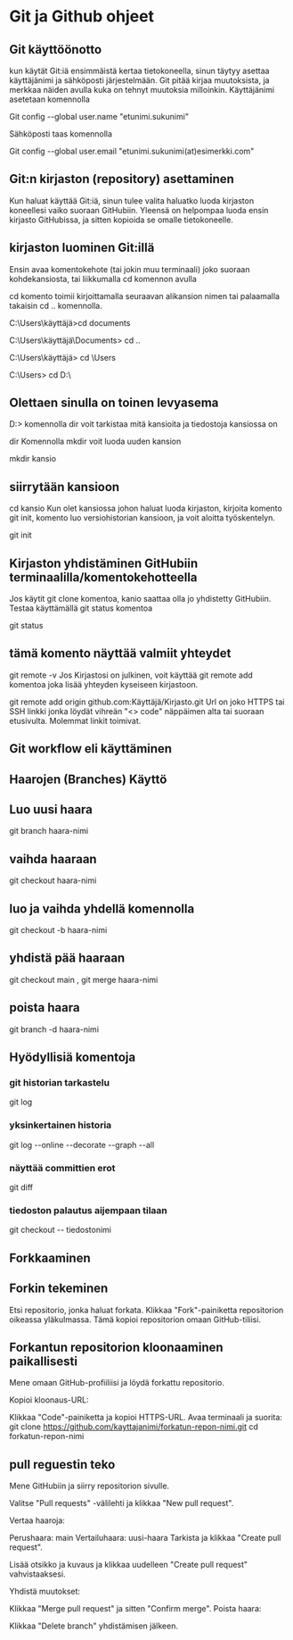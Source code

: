 # Git ja Github ohjeet

## Git käyttöönotto

kun käytät Git:iä ensimmäistä kertaa tietokoneella, sinun täytyy asettaa käyttäjänimi ja sähköposti järjestelmään.
Git pitää kirjaa muutoksista, ja merkkaa näiden avulla kuka on tehnyt muutoksia milloinkin.
Käyttäjänimi asetetaan komennolla

Git config --global user.name "etunimi.sukunimi"

Sähköposti taas komennolla

Git config --global user.email "etunimi.sukunimi(at)esimerkki.com"

## Git:n kirjaston (repository) asettaminen

Kun haluat käyttää Git:iä, sinun tulee valita haluatko luoda kirjaston koneellesi vaiko suoraan GitHubiin.
Yleensä on helpompaa luoda ensin kirjasto GitHubissa, ja sitten kopioida se omalle tietokoneelle.

## kirjaston luominen Git:illä

Ensin avaa komentokehote (tai jokin muu terminaali) joko suoraan kohdekansiosta, tai liikkumalla cd komennon avulla

cd komento toimii kirjoittamalla seuraavan alikansion nimen tai palaamalla takaisin cd .. komennolla.

C:\Users\käyttäjä>cd documents

C:\Users\käyttäjä\Documents> cd ..

C:\Users\käyttäjä> cd \Users

C:\Users> cd D:\

## Olettaen sinulla on toinen levyasema

D:\>
komennolla dir voit tarkistaa mitä kansioita ja tiedostoja kansiossa on

dir
Komennolla mkdir voit luoda uuden kansion

mkdir kansio

## siirrytään kansioon

cd kansio
Kun olet kansiossa johon haluat luoda kirjaston, kirjoita komento git init, komento luo versiohistorian kansioon, ja voit aloitta työskentelyn.

git init

## Kirjaston yhdistäminen GitHubiin terminaalilla/komentokehotteella

Jos käytit git clone komentoa, kanio saattaa olla jo yhdistetty GitHubiin. Testaa käyttämällä git status komentoa

git status

## tämä komento näyttää valmiit yhteydet

git remote -v
Jos Kirjastosi on julkinen, voit käyttää git remote add komentoa joka lisää yhteyden kyseiseen kirjastoon.

git remote add origin github.com:Käyttäjä/Kirjasto.git
Url on joko HTTPS tai SSH linkki jonka löydät vihreän "<> code" näppäimen alta tai suoraan etusivulta. Molemmat linkit toimivat.

## Git workflow eli käyttäminen

## Haarojen (Branches) Käyttö

## Luo uusi haara

git branch haara-nimi

## vaihda haaraan

git checkout haara-nimi

## luo ja vaihda yhdellä komennolla

git checkout -b haara-nimi

## yhdistä pää haaraan

git checkout main , git merge haara-nimi

## poista haara

git branch -d haara-nimi

## Hyödyllisiä komentoja

### git historian tarkastelu

git log

### yksinkertainen historia

git log --online --decorate --graph --all

### näyttää committien erot

git diff

### tiedoston palautus aijempaan tilaan

git checkout -- tiedostonimi

## Forkkaaminen

## Forkin tekeminen

Etsi repositorio, jonka haluat forkata.
Klikkaa "Fork"-painiketta repositorion oikeassa yläkulmassa.
Tämä kopioi repositorion omaan GitHub-tiliisi.

## Forkantun repositorion kloonaaminen paikallisesti

Mene omaan GitHub-profiiliisi ja löydä forkattu repositorio.

Kopioi kloonaus-URL:

Klikkaa "Code"-painiketta ja kopioi HTTPS-URL.
Avaa terminaali ja suorita: git clone <https://github.com/kayttajanimi/forkatun-repon-nimi.git>
cd forkatun-repon-nimi

## pull reguestin teko

Mene GitHubiin ja siirry repositorion sivulle.

Valitse "Pull requests" -välilehti ja klikkaa "New pull request".

Vertaa haaroja:

Perushaara: main
Vertailuhaara: uusi-haara
Tarkista ja klikkaa "Create pull request".

Lisää otsikko ja kuvaus ja klikkaa uudelleen "Create pull request" vahvistaaksesi.

Yhdistä muutokset:

Klikkaa "Merge pull request" ja sitten "Confirm merge".
Poista haara:

Klikkaa "Delete branch" yhdistämisen jälkeen.
